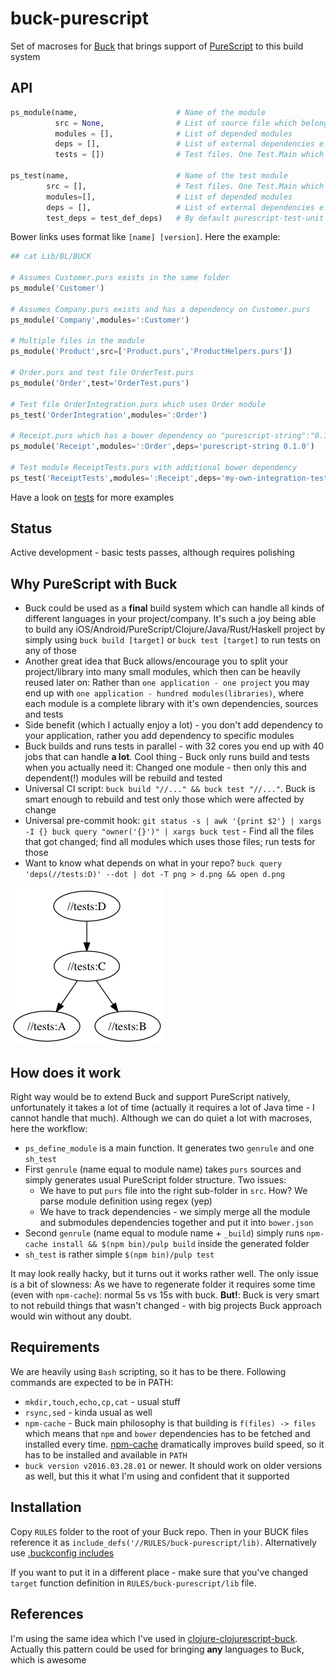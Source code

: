 # buck-purescript
Set of macroses for [Buck](https://buckbuild.com) that brings support of [PureScript](http://www.purescript.org) to this build system

## API

``` python
ps_module(name,                      # Name of the module
          src = None,                # List of source file which belongs to the module
          modules = [],              # List of depended modules
          deps = [],                 # List of external dependencies e.g. bower links
          tests = [])                # Test files. One Test.Main which should import others

ps_test(name,                        # Name of the test module
        src = [],                    # Test files. One Test.Main which should import others
		modules=[],                  # List of depended modules
		deps = [],                   # List of external dependencies e.g. bower links
		test_deps = test_def_deps)   # By default purescript-test-unit 6.0.1 and purescript-strongcheck 0.14.7 would be added to deps list, unless you pass test_deps
```

Bower links uses format like `[name] [version]`. Here the example:

``` python
## cat Lib/BL/BUCK

# Assumes Customer.purs exists in the same folder
ps_module('Customer')

# Assumes Company.purs exists and has a dependency on Customer.purs
ps_module('Company',modules=':Customer')

# Multiple files in the module
ps_module('Product',src=['Product.purs','ProductHelpers.purs'])

# Order.purs and test file OrderTest.purs
ps_module('Order',test='OrderTest.purs')

# Test file OrderIntegration.purs which uses Order module
ps_test('OrderIntegration',modules=':Order')

# Receipt.purs which has a bower dependency on "purescript-string":"0.1.0"
ps_module('Receipt',modules=':Order',deps='purescript-string 0.1.0')

# Test module ReceiptTests.purs with additional bower dependency
ps_test('ReceiptTests',modules=':Receipt',deps='my-own-integration-test-helper 0.1.0')
```

Have a look on [tests](tests/BUCK) for more examples

## Status

Active development - basic tests passes, although requires polishing

## Why PureScript with Buck

- Buck could be used as a **final** build system which can handle all kinds of different languages in your project/company. It's such a joy being able to build any iOS/Android/PureScript/Clojure/Java/Rust/Haskell project by simply using `buck build [target]` or `buck test [target]` to run tests on any of those
- Another great idea that Buck allows/encourage you to split your project/library into many small modules, which then can be heavily reused later on: Rather than `one application - one project` you may end up with `one application - hundred modules(libraries)`, where each module is a complete library with it's own dependencies, sources and tests
- Side benefit (which I actually enjoy a lot) - you don't add dependency to your application, rather you add dependency to specific modules
- Buck builds and runs tests in parallel - with 32 cores you end up with 40 jobs that can handle **a lot**. Cool thing - Buck only runs build and tests when you actually need it: Changed one module - then only this and dependent(!) modules will be rebuild and tested
- Universal CI script: `buck build "//..." && buck test "//..."`. Buck is smart enough to rebuild and test only those which were affected by change
- Universal pre-commit hook: `git status -s | awk '{print $2'} | xargs -I {} buck query "owner('{}')" | xargs buck test` - Find all the files that got changed; find all modules which uses those files; run tests for those
- Want to know what depends on what in your repo? `buck query 'deps(//tests:D)' --dot | dot -T png > d.png && open d.png`

![d.png](d.png)

## How does it work

Right way would be to extend Buck and support PureScript natively, unfortunately it takes a lot of time (actually it requires a lot of Java time - I cannot handle that much). Although we can do quiet a lot with macroses, here the workflow:
- `ps_define_module` is a main function. It generates two `genrule` and one `sh_test`
- First `genrule` (name equal to module name) takes `purs` sources and simply generates usual PureScript folder structure. Two issues:
  - We have to put `purs` file into the right sub-folder in `src`. How? We parse module definition using regex (yep)
  - We have to track dependencies - we simply merge all the module and submodules dependencies together and put it into `bower.json`
- Second `genrule` (name equal to module name + `_build`) simply runs `npm-cache install && $(npm bin)/pulp build` inside the generated folder
- `sh_test` is rather simple `$(npm bin)/pulp test`

It may look really hacky, but it turns out it works rather well. The only issue is a bit of slowness: As we have to regenerate folder it requires some time (even with `npm-cache`): normal 5s vs 15s with buck. **But!**: Buck is very smart to not rebuild things that wasn't changed - with big projects Buck approach would win without any doubt.

## Requirements

We are heavily using `Bash` scripting, so it has to be there. Following commands are expected to be in PATH:
- `mkdir,touch,echo,cp,cat` - usual stuff
- `rsync,sed` - kinda usual as well
- `npm-cache` - Buck main philosophy is that building is `f(files) -> files` which means that `npm` and `bower` dependencies has to be fetched and installed every time. [npm-cache](https://www.npmjs.com/package/npm-cache) dramatically improves build speed, so it has to be installed and available in `PATH`
- `buck version v2016.03.28.01` or newer. It should work on older versions as well, but this it what I'm using and confident that it supported

## Installation

Copy `RULES` folder to the root of your Buck repo. Then in your BUCK files reference it as `include_defs('//RULES/buck-purescript/lib)`. Alternatively use [.buckconfig includes](https://buckbuild.com/concept/buckconfig.html#buildfile.includes)

If you want to put it in a different place - make sure that you've changed `target` function definition in `RULES/buck-purescript/lib` file.

## References

I'm using the same idea which I've used in [clojure-clojurescript-buck](https://github.com/artemyarulin/clojure-clojurescript-buck). Actually this pattern could be used for bringing **any** languages to Buck, which is awesome
